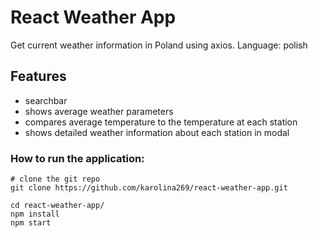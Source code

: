 # React Weather App

Get current weather information in Poland using axios.
Language: polish

## Features

- searchbar
- shows average weather parameters
- compares average temperature to the temperature at each station
- shows detailed weather information about each station in modal

### How to run the application:

```shell
# clone the git repo
git clone https://github.com/karolina269/react-weather-app.git

cd react-weather-app/
npm install
npm start

```
